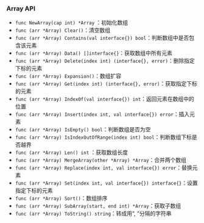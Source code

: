### Array API

* `func NewArray(cap int) *Array` ：初始化数组
* `func (arr *Array) Clear()`：清空数组
* `func (arr *Array) Contains(val interface{}) bool`：判断数组中是否包含该元素
* `func (arr *Array) Data() []interface{}`：获取数组中所有元素
* `func (arr *Array) Delete(index int) (interface{}, error)`：删除指定下标的元素
* `func (arr *Array) Expansion()`：数组扩容
* `func (arr *Array) Get(index int) (interface{}, error)`：获取指定下标的元素
* `func (arr *Array) IndexOf(val interface{}) int`：返回元素在数组中的位置 
* `func (arr *Array) Insert(index int, val interface{}) error`：插入元素
* `func (arr *Array) IsEmpty() bool`：判断数组是否为空
* `func (arr *Array) IsIndexOutOfRange(index int) bool`：判断数组下标是否越界
* `func (arr *Array) Len() int` ：获取数组长度
* `func (arr *Array) MergeArray(other *Array) *Array`：合并两个数组
* `func (arr *Array) Replace(index int, val interface{}) error`：替换元素
* `func (arr *Array) Set(index int, val interface{}) interface{}`：设置指定下标的元素
* `func (arr *Array) Sort()`：数组排序
* `func (arr *Array) SubArray(start, end int) *Array`：获取子数组
* `func (arr *Array) ToString() string`：转成用“, ”分隔的字符串
